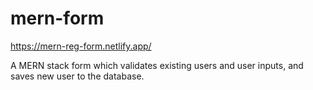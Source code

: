 # mern-form
https://mern-reg-form.netlify.app/

A MERN stack form which validates existing users and user inputs, and saves new user to the database.
